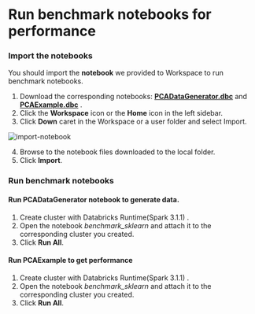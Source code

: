 # Run benchmark notebooks for performance

###  Import the notebooks
You should import the **notebook**  we provided to Workspace to run benchmark notebooks.

1. Download the corresponding notebooks: **[PCADataGenerator.dbc](./PCADataGenerator.dbc)**  and **[PCAExample.dbc](./PCAExample.dbc)** .
2. Click the  **Workspace** icon or the  **Home** icon in the left sidebar.
3. Click **Down** caret in the Workspace or a user folder and select Import. 

![import-notebook](../imgs/import-notebook.png)

4. Browse to the notebook files downloaded to the local folder.
5. Click **Import**.


### Run benchmark notebooks

#### Run PCADataGenerator notebook to generate data.
 1. Create cluster with Databricks Runtime(Spark 3.1.1) .
 2. Open the notebook *benchmark_sklearn* and attach it to the corresponding cluster you created.
 3. Click **Run All**.
   
#### Run PCAExample to get performance
 1. Create cluster with Databricks Runtime(Spark 3.1.1) .
 2. Open the notebook *benchmark_sklearn* and attach it to the corresponding cluster you created.
 3. Click **Run All**.
